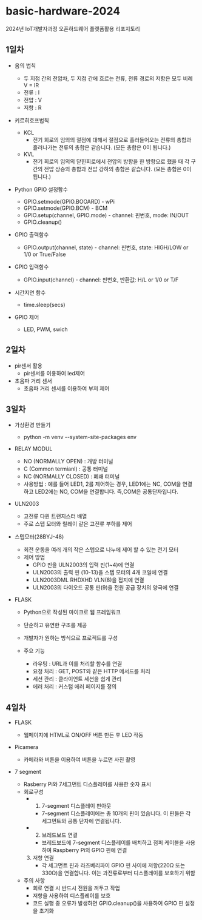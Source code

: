 # basic-hardware-2024
2024년 IoT개발자과정 오픈하드웨어 플랫폼활용 리포지토리

## 1일차
- 옴의 법칙
    - 두 지점 간의 전압차, 두 지점 간에 흐르는 전류, 전류 경로의 저항은 모두 비례 V = IR
    - 전류 : I
    - 전압 : V
    - 저항 : R
- 키르히호프법칙
    - KCL
        - 전기 회로의 임의의 절점에 대해서 절점으로 흘러들어오는 전류의 총합과 흘러나가는 전류의 총합은 같습니다. (모든 총합은 0이 됩니다.)
    - KVL
        - 전기 회로의 임의의 닫힌회로에서 전압의 방향을 한 방향으로 했을 때 각 구간의 전압 상승의 총합과 전압 강하의 총합은 같습니다. (모든 총합은 0이 됩니다.)

- Python GPIO 설정함수
    - GPIO.setmode(GPIO.BOOARD) - wPi
    - GPIO.setmode(GPIO.BCM) - BCM
    - GPIO.setup(channel, GPIO.mode) - channel: 핀번호, mode: IN/OUT
    - GPIO.cleanup()
- GPIO 출력함수
    - GPIO.output(channel, state) - channel: 핀번호, state: HIGH/LOW or 1/0 or True/False
- GPIO 입력함수
    - GPIO.input(channel) - channel: 핀번호, 반환값: H/L or 1/0 or T/F
- 시간지연 함수
    - time.sleep(secs)
- GPIO 제어
    - LED, PWM, swich

## 2일차
- pir센서 활용
    - pir센서를 이용하여 led제어
- 초음파 거리 센서
    - 초음파 거리 센서를 이용하여 부저 제어

## 3일차
- 가상환경 만들기
    - python -m venv --system-site-packages env

- RELAY MODUL
    - NO (NORMALLY OPEN) : 개방 터미널
    - C (Common termianl) : 공통 터미널
    - NC (NORMALLY CLOSED) : 폐쇄 터미널
    - 사용방법 : 예를 들어 LED1, 2를 제어하는 경우, LED1에는 NC, COM을 연결하고 LED2에는 NO, COM을 연결합니다. 즉,COM은 공통단자입니다.

- ULN2003
    - 고전류 다윈 트랜지스터 배열
    - 주로 스텝 모터와 릴레이 같은 고전류 부하를 제어

- 스텝모터(28BYJ-48)
    - 회전 운동을 여러 개의 작은 스텝으로 나누에 제어 할 수 있는 전기 모터
    - 제어 방법
        - GPIO 핀을 ULN2003의 입력 핀(1~4)에 연결
        - ULN2003의 출력 핀 (10-13)을 스텝 모터의 4개 코일에 연결
        - ULN2003DML RHDXHD VLN(8)을 접지에 연결
        - ULN2003의 다이오드 공통 핀(9)을 전원 공급 장치의 양극에 연결

- FLASK
    - Python으로 작성된 마이크로 웹 프레임워크
    - 단순하고 유연한 구조를 제공
    - 개발자가 원하는 방식으로 프로젝트를 구성

    - 주요 기능
        - 라우팅 : URL과 이를 처리할 함수를 연결
        - 요청 처리 : GET, POST와 같은 HTTP 메서드를 처리
        - 세션 관리 : 클라이언트 세션을 쉽게 관리
        - 에러 처리 : 커스텀 에러 페이지를 정의

## 4일차
- FLASK
    - 웹페이지에 HTML로 ON/OFF 버튼 만든 후 LED 작동

- Picamera
    - 카메라와 버튼을 이용하여 버튼을 누르면 사진 촬영

- 7 segment
    - Rasberry Pi와 7세그먼트 디스플레이를 사용한 숫자 표시
    - 회로구성
        - 1. 7-segment 디스플레이 핀아웃
            - 7-segment 디스플레이에는 총 10개의 핀이 있습니다. 이 핀들은 각 세그먼트와 공통 단자에 연결됩니다.
        - 2. 브레드보드 연결
            - 브레드보드에 7-segment 디스플레이를 배치하고 점퍼 케이블을 사용하여 Raspberry Pi의 GPIO 핀에 연결
        3. 저항 연결
            - 각 세그먼트 핀과 라즈베리파이 GPIO 핀 사이에 저항(220Ω 또는 330Ω)을 연결합니다. 이는 과전류로부터 디스플레이를 보호하기 위함
    - 주의 사항
        - 회로 연결 시 반드시 전원을 꺼두고 작업
        - 저항을 사용하여 디스플레이를 보호
        - 코드 실행 중 오류가 발생하면 GPIO.cleanup()을 사용하여 GPIO 핀 설정을 초기화
